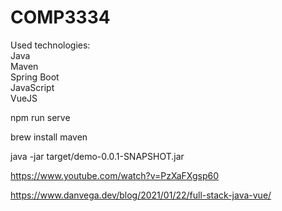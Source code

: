 # COMP3334

Used technologies:<br>
Java<br>
Maven<br>
Spring Boot<br>
JavaScript<br>
VueJS<br>

npm run serve

brew install maven

java -jar target/demo-0.0.1-SNAPSHOT.jar


https://www.youtube.com/watch?v=PzXaFXgsp60

https://www.danvega.dev/blog/2021/01/22/full-stack-java-vue/
